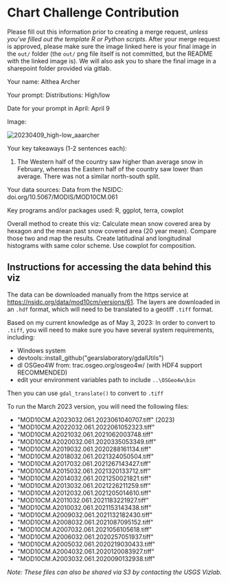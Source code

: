 # Chart Challenge Contribution

Please fill out this information prior to creating a merge request, *unless you've filled out the template R or Python scripts*. After your merge request is approved, please make sure the image linked here is your final image in the `out/` folder (the `out/` png file itself is not committed, but the README with the linked image is). We will also ask you to share the final image in a sharepoint folder provided via gitlab.

Your name: Althea Archer

Your prompt: Distributions: High/low

Date for your prompt in April: April 9

Image: 

![20230409_high-low_aaarcher](/uploads/2db7a320c31aa67d8778064113f8084d/20230409_high-low_aaarcher.png)

Your key takeaways (1-2 sentences each):

1. The Western half of the country saw higher than average snow in February, whereas the Eastern half of the country saw lower than average. There was not a similar north-south split.

Your data sources: Data from the NSIDC: doi.org/10.5067/MODIS/MOD10CM.061

Key programs and/or packages used: R, ggplot, terra, cowplot

Overall method to create this viz: Calculate mean snow covered area by hexagon and the mean past snow covered area (20 year mean). Compare those two and map the results. Create latitudinal and longitudinal histograms with same color scheme. Use cowplot for composition.

## Instructions for accessing the data behind this viz

The data can be downloaded manually from the https service at https://nsidc.org/data/mod10cm/versions/61. The layers are downloaded in an `.hdf` format, which will need to be translated to a geotiff `.tiff` format. 

Based on my current knowledge as of May 3, 2023: In order to convert to `.tiff`, you will need to make sure you have several system requirements, including:

- Windows system
- devtools::install_github("gearslaboratory/gdalUtils")
- dl OSGeo4W from: trac.osgeo.org/osgeo4w/ (with HDF4 support RECOMMENDED)
- edit your environment variables path to include `..\OSGeo4w\bin`

Then you can use `gdal_translate()` to convert to `.tiff`

To run the March 2023 version, you will need the following files:

- "MOD10CM.A2023032.061.2023061040707.tiff" (2023)
- "MOD10CM.A2022032.061.2022061052323.tiff"
- "MOD10CM.A2021032.061.2021062003748.tiff"
- "MOD10CM.A2020032.061.2020335053349.tiff"
- "MOD10CM.A2019032.061.2020288161134.tiff"
- "MOD10CM.A2018032.061.2021324050504.tiff"
- "MOD10CM.A2017032.061.2021267143427.tiff"
- "MOD10CM.A2015032.061.2021320133712.tiff"
- "MOD10CM.A2014032.061.2021250021821.tiff"
- "MOD10CM.A2013032.061.2021226211259.tiff"
- "MOD10CM.A2012032.061.2021205014610.tiff"
- "MOD10CM.A2011032.061.2021183221927.tiff"
- "MOD10CM.A2010032.061.2021153143438.tiff"
- "MOD10CM.A2009032.061.2021132182430.tiff"
- "MOD10CM.A2008032.061.2021087095152.tiff"
- "MOD10CM.A2007032.061.2021056105618.tiff"
- "MOD10CM.A2006032.061.2020257051937.tiff"
- "MOD10CM.A2005032.061.2020219030433.tiff"
- "MOD10CM.A2004032.061.2020120083927.tiff"
- "MOD10CM.A2003032.061.2020090132938.tiff"

*Note: These files can also be shared via S3 by contacting the USGS Vizlab.*
